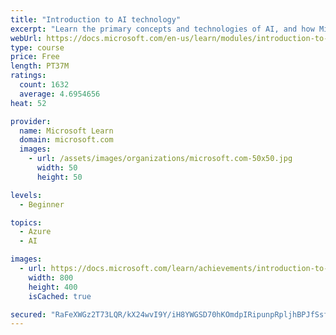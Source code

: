```yaml
---
title: "Introduction to AI technology"
excerpt: "Learn the primary concepts and technologies of AI, and how Microsoft is turning the latest AI into tools, products, and services that organizations can leverage"
webUrl: https://docs.microsoft.com/en-us/learn/modules/introduction-to-ai-technology/
type: course
price: Free
length: PT37M
ratings:
  count: 1632
  average: 4.6954656
heat: 52

provider:
  name: Microsoft Learn
  domain: microsoft.com
  images:
    - url: /assets/images/organizations/microsoft.com-50x50.jpg
      width: 50
      height: 50

levels:
  - Beginner

topics:
  - Azure
  - AI

images:
  - url: https://docs.microsoft.com/learn/achievements/introduction-to-ai-technology-social.png
    width: 800
    height: 400
    isCached: true

secured: "RaFeXWGz2T73LQR/kX24wvI9Y/iH8YWGSD70hKOmdpIRipunpRpljhBPJfSsfd/NYRhjYoGyX9IE8g947882GAfyEvZKcKwu7ZzPEBrSz4S8RLGxeJkvlj/4GWnNpl6HDo+uxwfGEhgMDVtDMcqlcqFnL9iN8GYsJi4Oq5m4J1hv0V0YqJf8BlYtDXnJ4rWRtv/9JAjp945zavEcrsspdkJEBEHdx4YpgffmEl98T2V5NbcbicGIfFAKIikfxz4dSuMNuKi7o17FzcF1BxPj6yZqryh/br7tt56yUZWEljnxoDG4Cseqf24PcS34+AJqaC23iuWw2DCSZr25boTvl/0VQPxKBGMS88C4YhSniipNPGoZndYHlEN0buXtRE7YpiRgRuAAedRxFCnZjox+44+7GsfFAE+1OdPNVAWrAUI=;0UiYH7TsPFA0GLFg5yzcSQ=="
---
```


